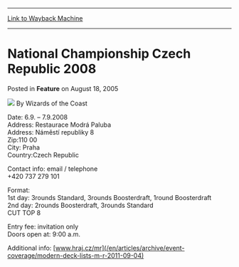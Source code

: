 
---
[Link to Wayback Machine](https://web.archive.org/web/20211018204243/https://magic.wizards.com/en/articles/archive/feature/national-championship-czech-republic-2008-2005-08-18)

[_metadata_:author]:- "Wizards of the Coast"
[_metadata_:description]:- "Date: 6.9. – 7.9.2008 Address: Restaurace Modrá Paluba Address: Náměstí republiky 8 Zip:110 00 City: Praha Country:Czech Republic Contact info: email / telephone +420 737 279 101 Format: 1st day: 3rounds Standard, 3rounds Boosterdraft, 1round Boosterdraft 2nd day: 2rounds Boosterdraft, 3rounds Standard CUT TOP 8 Entry fee: invitation only Doors open at: 9:00 a.m. Additional"
[_metadata_:generator]:- "Drupal 7 (http://drupal.org)"
[_metadata_:publish_date]:- "2005-08-18"
[_metadata_:title]:- "National Championship Czech Republic 2008"
[_metadata_:wayback_capture_timestamp]:- "2021-10-18 20:42:43+00:00"
[_metadata_:wayback_raw_url]:- "https://web.archive.org/web/20211018204243id_/https://magic.wizards.com/en/articles/archive/feature/national-championship-czech-republic-2008-2005-08-18"
[_metadata_:wayback_url]:- "https://magic.wizards.com/en/articles/archive/feature/national-championship-czech-republic-2008-2005-08-18"
---


 National Championship Czech Republic 2008
==========================================



 Posted in **Feature**
 on August 18, 2005 






![](https://media.magic.wizards.com/styles/auth_small/public/images/person/wizards_author.jpg)
By Wizards of the Coast











Date: 6.9. – 7.9.2008  
 Address: Restaurace Modrá Paluba  
 Address: Náměstí republiky 8  
 Zip:110 00  
 City: Praha  
 Country:Czech Republic


Contact info: email / telephone  
 +420 737 279 101


Format:  
 1st day: 3rounds Standard, 3rounds Boosterdraft, 1round Boosterdraft  
 2nd day: 2rounds Boosterdraft, 3rounds Standard  
 CUT TOP 8


Entry fee: invitation only  
 Doors open at: 9:00 a.m.


Additional info: [www.hraj.cz/mr](/en/articles/archive/event-coverage/modern-deck-lists-m-r-2011-09-04)







